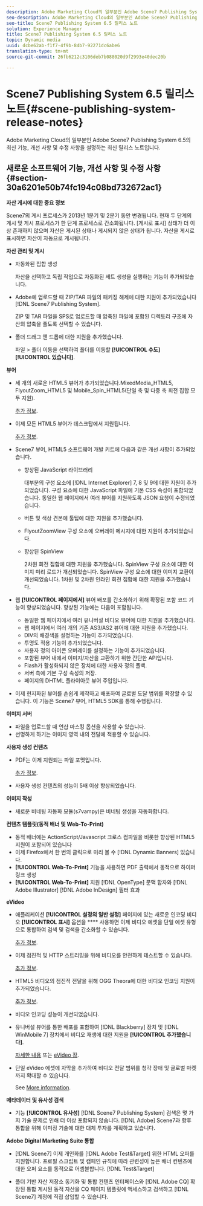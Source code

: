 ```yaml
---
description: Adobe Marketing Cloud의 일부분인 Adobe Scene7 Publishing System 6.5의 최신 기능, 개선 사항 및 수정 사항을 설명하는 최신 릴리스 노트입니다.
seo-description: Adobe Marketing Cloud의 일부분인 Adobe Scene7 Publishing System 6.5의 최신 기능, 개선 사항 및 수정 사항을 설명하는 최신 릴리스 노트입니다.
seo-title: Scene7 Publishing System 6.5 릴리스 노트
solution: Experience Manager
title: Scene7 Publishing System 6.5 릴리스 노트
topic: Dynamic media
uuid: dcbe62ab-f1f7-4f9b-84b7-92271dc6abe6
translation-type: tm+mt
source-git-commit: 26fb6212c3106deb7b088020d9f2993e40dec20b

---
```



# Scene7 Publishing System 6.5 릴리스 노트{#scene-publishing-system-release-notes}

Adobe Marketing Cloud의 일부분인 Adobe Scene7 Publishing System 6.5의 최신 기능, 개선 사항 및 수정 사항을 설명하는 최신 릴리스 노트입니다.

## 새로운 소프트웨어 기능, 개선 사항 및 수정 사항 {#section-30a6201e50b74fc194c08bd732672ac1}

**자산 게시에 대한 중요 정보**

Scene7의 게시 프로세스가 2013년 1분기 및 2분기 동안 변경됩니다. 현재 두 단계의 게시 및 게시 프로세스가 한 단계 프로세스로 간소화됩니다. [게시로 표시] 상태가 더 이상 존재하지 않으며 자산은 게시된 상태나 게시되지 않은 상태가 됩니다. 자산을 게시로 표시하면 자산이 자동으로 게시됩니다. 

**자산 관리 및 게시**

* 자동화된 집합 생성

   자산을 선택하고 독립 작업으로 자동화된 세트 생성을 실행하는 기능이 추가되었습니다.
* Adobe에 업로드할 때 ZIP/TAR 파일의 패키징 해제에 대한 지원이 추가되었습니다 [!DNL Scene7 Publishing System].

   ZIP 및 TAR 파일을 SPS로 업로드할 때 압축된 파일에 포함된 디렉토리 구조에 자산의 압축을 풀도록 선택할 수 있습니다.

* 폴더 드래그 앤 드롭에 대한 지원을 추가했습니다.

   파일 > 폴더 이동을 선택하여 폴더를 이동할 **[!UICONTROL 수도]** **[!UICONTROL 있습니다]**.

**뷰어**

* 세 개의 새로운 HTML5 뷰어가 추가되었습니다.MixedMedia_HTML5, FlyoutZoom_HTML5 및 Mobile_Spin_HTML5(단일 축 및 다중 축 회전 집합 모두 지원).

   [추가 정보](http://help.adobe.com/en_US/scene7/using/WS6E593DEA-7D81-4cd6-84B0-85E8BB274176.html#WS1c46793299cf21d77e926d1613177f0a020-8000.html).
* 이제 모든 HTML5 뷰어가 데스크탑에서 지원됩니다.

   [추가 정보](http://help.adobe.com/en_US/scene7/using/WS6E593DEA-7D81-4cd6-84B0-85E8BB274176.html#WS1c46793299cf21d77e926d1613177f0a020-8000.html).
* Scene7 뷰어, HTML5 소프트웨어 개발 키트에 다음과 같은 개선 사항이 추가되었습니다.

   * 향상된 JavaScript 라이브러리

      대부분의 구성 요소에 [!DNL Internet Explorer] 7, 8 및 9에 대한 지원이 추가되었습니다. 구성 요소에 대한 JavaScript 파일에 기본 CSS 속성이 포함되었습니다. 동일한 웹 페이지에서 여러 뷰어를 지원하도록 JSON 요청이 수정되었습니다.
   * 버튼 및 색상 견본에 툴팁에 대한 지원을 추가했습니다.
   * FlyoutZoomView 구성 요소에 오버레이 메시지에 대한 지원이 추가되었습니다.
   * 향상된 SpinView

      2차원 회전 집합에 대한 지원을 추가했습니다. SpinView 구성 요소에 대한 이미지 미리 로드가 개선되었습니다. SpinView 구성 요소에 대한 이미지 교환이 개선되었습니다. 1차원 및 2차원 인라인 회전 집합에 대한 지원을 추가했습니다.

* 웹 **[!UICONTROL 페이지에서]** 뷰어 배포를 간소화하기 위해 확장된 포함 코드 기능이 향상되었습니다. 향상된 기능에는 다음이 포함됩니다.

   * 동일한 웹 페이지에서 여러 유니버설 비디오 뷰어에 대한 지원을 추가했습니다.
   * 웹 페이지에서 여러 개의 기존 AS3/AS2 뷰어에 대한 지원을 추가했습니다.
   * DIV의 배경색을 설정하는 기능이 추가되었습니다.
   * 투명도 적용 기능이 추가되었습니다.
   * 사용자 정의 아이콘 오버레이를 설정하는 기능이 추가되었습니다.
   * 포함된 뷰어 내에서 이미지/자산을 교환하기 위한 간단한 API입니다.
   * Flash가 활성화되지 않은 장치에 대한 사용자 정의 폴백.
   * 서버 측에 기본 구성 속성의 저장.
   * 페이지의 DHTML 플라이아웃 뷰어 주입입니다.

* 이제 현지화된 뷰어를 손쉽게 제작하고 배포하여 글로벌 도달 범위를 확장할 수 있습니다. 이 기능은 Scene7 뷰어, HTML5 SDK를 통해 수행됩니다.

**이미지 서버**

* 파일을 업로드할 때 언샵 마스킹 옵션을 사용할 수 있습니다.
* 선명하게 하기는 이미지 영역 내의 전달에 적용할 수 있습니다.

**사용자 생성 컨텐츠**

* PDF는 이제 지원되는 파일 포맷입니다.

   [추가 정보](http://help.adobe.com/en_US/scene7/using/WSe8b0455615e2dc47-2df907a712f31201b35-8000.html).
* 사용자 생성 컨텐츠의 성능이 5배 이상 향상되었습니다.

**이미지 작성**

* 새로운 비네팅 자동화 모듈(s7vampy)은 비네팅 생성을 자동화합니다.

**컨텐츠 템플릿(동적 배너 및 Web-To-Print)**

* 동적 배너에는 ActionScript/Javascript 크로스 컴파일을 비롯한 향상된 HTML5 지원이 포함되어 있습니다
* 이제 Firefox에서 한 번의 클릭으로 미리 볼 수 [!DNL Dynamic Banners] 있습니다.
* **[!UICONTROL Web-To-Print]** 기능을 사용하면 PDF 출력에서 동적으로 하이퍼링크 생성
* **[!UICONTROL Web-To-Print]** 지원 [!DNL OpenType] 문맥 합자와 [!DNL Adobe Illustrator] [!DNL Adobe InDesign] 필터 효과

**eVideo**

* 애플리케이션 **[!UICONTROL 설정의 일반 설정]** 페이지에 있는 새로운 인코딩 비디오 **[!UICONTROL 표시]** 옵션을 **** 사용하면 이제 비디오 에셋을 단일 에셋 유형으로 통합하여 검색 및 검색을 간소화할 수 있습니다.

   [추가 정보](http://help.adobe.com/en_US/scene7/using/WSCCBA9D3A-06A3-4f29-AF6B-36CBB2A655F1.html).

* 이제 점진적 및 HTTP 스트리밍을 위해 비디오를 안전하게 테스트할 수 있습니다.

   [추가 정보](http://help.adobe.com/en_US/scene7/using/WSd968ca97bf01df72-5efde3a123268dd80f5-8000.html).
* HTML5 비디오의 점진적 전달을 위해 OGG Theora에 대한 비디오 인코딩 지원이 추가되었습니다.

   [추가 정보](http://help.adobe.com/en_US/scene7/using/WSE86ACF2B-BD50-4c48-A1D7-9CD4405B62D0.html#WS1c46793299cf21d7-39fae9c1131ba8968f7-7fff.html).
* 비디오 인코딩 성능이 개선되었습니다.
* 유니버설 뷰어를 통한 배포를 포함하여 [!DNL Blackberry] 장치 및 [!DNL WinMobile 7] 장치에서 비디오 재생에 대한 지원을 **[!UICONTROL 추가했습니다]**.

   [자세한 내용](http://help.adobe.com/en_US/scene7/using/WS6E593DEA-7D81-4cd6-84B0-85E8BB274176.html#WS1c46793299cf21d77e926d1613177f0a020-8000.html) 또는 [eVideo 장](http://help.adobe.com/en_US/scene7/using/WS53492AE1-6029-45d8-BF80-F4B5CF33EB08.html).

* 단일 eVideo 에셋에 자막을 추가하여 비디오 전달 범위를 청각 장애 및 글로벌 마켓까지 확대할 수 있습니다.

   See [More information](http://help.adobe.com/en_US/scene7/using/WS98ca2e6790647c06-6f6f53e137b959f094-8000.html).

**메타데이터 및 유사성 검색**

* 기능 **[!UICONTROL 유사성]** [!DNL Scene7 Publishing System] 검색은 몇 가지 기술 문제로 인해 더 이상 포함되지 않습니다. [!DNL Adobe] Scene7과 향후 통합을 위해 이미징 기술에 대한 대체 투자를 계획하고 있습니다.

**Adobe Digital Marketing Suite 통합**

* [!DNL Scene7] 이제 개인화를 [!DNL Adobe Test&Target] 위한 HTML 오퍼를 지원합니다. 프로필 스크립트 및 캠페인 규칙에 따라 관련성이 높은 배너 컨텐츠에 대한 오퍼 요소를 동적으로 어셈블합니다. [!DNL Test&Target]

* 폴더 기반 자산 저장소 동기화 및 통합 컨텐츠 인터페이스와 [!DNL Adobe CQ] 확장된 통합 게시된 동적 자산을 CQ 페이지 템플릿에 액세스하고 검색하고 [!DNL Scene7] 계정에 직접 삽입할 수 있습니다.

